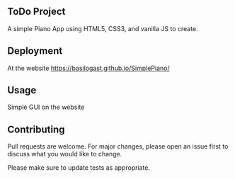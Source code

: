 ## ToDo Project
A simple Piano App using HTML5, CSS3, and vanilla JS to create.

## Deployment
At the website https://basilogast.github.io/SimplePiano/

## Usage
Simple GUI on the website

## Contributing
Pull requests are welcome. For major changes, please open an issue first to discuss what you would like to change.

Please make sure to update tests as appropriate.

